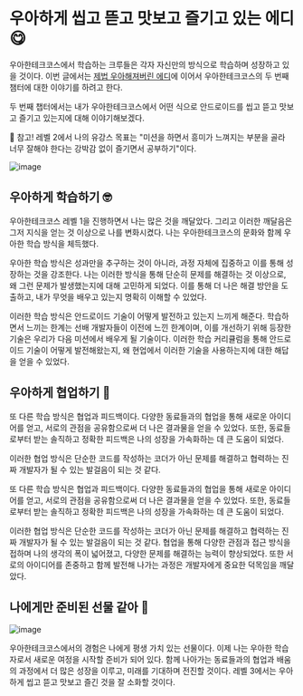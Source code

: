 # 우아하게 씹고 뜯고 맛보고 즐기고 있는 에디 😋

우아한테크코스에서 학습하는 크루들은 각자 자신만의 방식으로 학습하며 성장하고 있을 것이다. 
이번 글에서는 [제법 우아해져버린 에디](https://github.com/junjange/woowa-writing/blob/main/level1.md)에 이어서 우아한테크코스의 두 번째 챔터에 대한 이야기를 하려고 한다.

두 번째 챕터에서는 내가 우아한테크코스에서 어떤 식으로 안드로이드를 씹고 뜯고 맛보고 즐기고 있는지에 대해 이야기해보겠다.

🌈 참고! 레벨 2에서 나의 유강스 목표는 "미션을 하면서 흥미가 느껴지는 부분을 골라 너무 잘해야 한다는 강박감 없이 즐기면서 공부하기"이다. 

![image](https://github.com/junjange/woowa-writing/assets/69571848/37f3ce4a-0e1d-4085-a195-80803ccb432a)

## 우아하게 학습하기 🤓
우아한테크코스 레벨 1을 진행하면서 나는 많은 것을 깨달았다. 
그리고 이러한 깨달음은 그저 지식을 얻는 것 이상으로 나를 변화시켰다. 
나는 우아한테크코스의 문화와 함께 우아한 학습 방식을 체득했다.

우아한 학습 방식은 성과만을 추구하는 것이 아니라, 과정 자체에 집중하고 이를 통해 성장하는 것을 강조한다. 
나는 이러한 방식을 통해 단순히 문제를 해결하는 것 이상으로, 왜 그런 문제가 발생했는지에 대해 고민하게 되었다.
이를 통해 더 나은 해결 방안을 도출하고, 내가 무엇을 배우고 있는지 명확히 이해할 수 있었다.

이러한 학습 방식은 안드로이드 기술이 어떻게 발전하고 있는지 느끼게 해준다. 
학습하면서 느끼는 한계는 선배 개발자들이 이전에 느낀 한계이며, 이를 개선하기 위해 등장한 기술은 우리가 다음 미션에서 배우게 될 기술이다. 
이러한 학습 커리큘럼을 통해 안드로이드 기술이 어떻게 발전해왔는지, 왜 현업에서 이러한 기술을 사용하는지에 대한 해답을 얻을 수 있었다.

## 우아하게 협업하기 🥹
또 다른 학습 방식은 협업과 피드백이다. 
다양한 동료들과의 협업을 통해 새로운 아이디어를 얻고, 서로의 관점을 공유함으로써 더 나은 결과물을 얻을 수 있었다. 
또한, 동료들로부터 받는 솔직하고 정확한 피드백은 나의 성장을 가속화하는 데 큰 도움이 되었다.

이러한 협업 방식은 단순한 코드를 작성하는 코더가 아닌 문제를 해결하고 협력하는 진짜 개발자가 될 수 있는 발걸음이 되는 것 같다.

또 다른 학습 방식은 협업과 피드백이다. 
다양한 동료들과의 협업을 통해 새로운 아이디어를 얻고, 서로의 관점을 공유함으로써 더 나은 결과물을 얻을 수 있었다. 
또한, 동료들로부터 받는 솔직하고 정확한 피드백은 나의 성장을 가속화하는 데 큰 도움이 되었다.

이러한 협업 방식은 단순한 코드를 작성하는 코더가 아닌 문제를 해결하고 협력하는 진짜 개발자가 될 수 있는 발걸음이 되는 것 같다. 
협업을 통해 다양한 관점과 접근 방식을 접하며 나의 생각의 폭이 넓어졌고, 다양한 문제를 해결하는 능력이 향상되었다. 
또한 서로의 아이디어를 존중하고 함께 발전해 나가는 과정은 개발자에게 중요한 덕목임을 깨달았다.

## 나에게만 준비된 선물 같아 🎁

![image](https://github.com/junjange/woowa-writing/assets/69571848/85e02b78-a8c5-4d33-9525-8e9433f53496)

우아한테크코스에서의 경험은 나에게 평생 가치 있는 선물이다. 
이제 나는 우아한 학습자로서 새로운 여정을 시작할 준비가 되어 있다. 
함께 나아가는 동료들과의 협업과 배움의 과정에서 더 많은 성장을 이루고, 미래를 기대하며 전진할 것이다.
레벨 3에서는 우아하게 씹고 뜯고 맛보고 즐긴 것을 잘 소화할 것이다.
